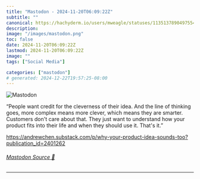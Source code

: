 ```yaml
---
title: "Mastodon - 2024-11-20T06:09:22Z"
subtitle: ""
canonical: https://hachyderm.io/users/mweagle/statuses/113513789049755438
description:
image: "/images/mastodon.png"
toc: false
date: 2024-11-20T06:09:22Z
lastmod: 2024-11-20T06:09:22Z
image: ""
tags: ["Social Media"]

categories: ["mastodon"]
# generated: 2024-12-22T19:57:25-08:00
---
```

![Mastodon](/images/mastodon.png)

<p>“People want credit for the cleverness of their idea. And the line of thinking goes, more complex means more clever, which means they are smarter. Customers don&#39;t care about that. They just want to understand how your product fits into their life and when they should use it. That&#39;s it.”</p><p><a href="https://andrewchen.substack.com/p/why-your-product-idea-sounds-too?publication_id=2401262" target="_blank" rel="nofollow noopener noreferrer" translate="no"><span class="invisible">https://</span><span class="ellipsis">andrewchen.substack.com/p/why-</span><span class="invisible">your-product-idea-sounds-too?publication_id=2401262</span></a></p>


###### [Mastodon Source 🐘](https://hachyderm.io/@mweagle/113513789049755438)

___
